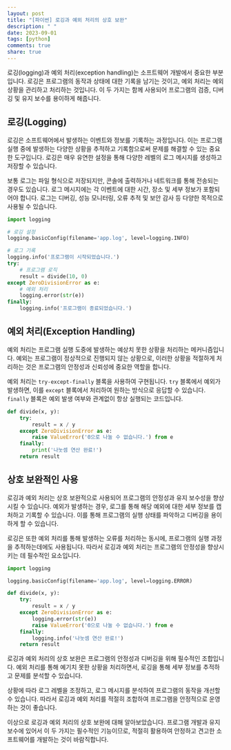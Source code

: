```yaml
---
layout: post
title: "[파이썬] 로깅과 예외 처리의 상호 보완"
description: " "
date: 2023-09-01
tags: [python]
comments: true
share: true
---
```


로깅(logging)과 예외 처리(exception handling)는 소프트웨어 개발에서 중요한 부분입니다. 로깅은 프로그램의 동작과 상태에 대한 기록을 남기는 것이고, 예외 처리는 예외 상황을 관리하고 처리하는 것입니다. 이 두 가지는 함께 사용되어 프로그램의 검증, 디버깅 및 유지 보수를 용이하게 해줍니다.

## 로깅(Logging)

로깅은 소프트웨어에서 발생하는 이벤트와 정보를 기록하는 과정입니다. 이는 프로그램 실행 중에 발생하는 다양한 상황을 추적하고 기록함으로써 문제를 해결할 수 있는 중요한 도구입니다. 로깅은 매우 유연한 설정을 통해 다양한 레벨의 로그 메시지를 생성하고 저장할 수 있습니다.

보통 로그는 파일 형식으로 저장되지만, 콘솔에 출력하거나 네트워크를 통해 전송되는 경우도 있습니다. 로그 메시지에는 각 이벤트에 대한 시간, 장소 및 세부 정보가 포함되어야 합니다. 로그는 디버깅, 성능 모니터링, 오류 추적 및 보안 감사 등 다양한 목적으로 사용될 수 있습니다.

```python
import logging

# 로깅 설정
logging.basicConfig(filename='app.log', level=logging.INFO)

# 로그 기록
logging.info('프로그램이 시작되었습니다.')
try:
    # 프로그램 로직
    result = divide(10, 0)
except ZeroDivisionError as e:
    # 예외 처리
    logging.error(str(e))
finally:
    logging.info('프로그램이 종료되었습니다.')
```

## 예외 처리(Exception Handling)

예외 처리는 프로그램 실행 도중에 발생하는 예상치 못한 상황을 처리하는 메커니즘입니다. 예외는 프로그램이 정상적으로 진행되지 않는 상황으로, 이러한 상황을 적절하게 처리하는 것은 프로그램의 안정성과 신뢰성에 중요한 역할을 합니다.

예외 처리는 `try-except-finally` 블록을 사용하여 구현됩니다. `try` 블록에서 예외가 발생하면, 이를 `except` 블록에서 처리하여 원하는 방식으로 응답할 수 있습니다. `finally` 블록은 예외 발생 여부와 관계없이 항상 실행되는 코드입니다.

```python
def divide(x, y):
    try:
        result = x / y
    except ZeroDivisionError as e:
        raise ValueError('0으로 나눌 수 없습니다.') from e
    finally:
        print('나눗셈 연산 완료!')
    return result
```

## 상호 보완적인 사용

로깅과 예외 처리는 상호 보완적으로 사용되어 프로그램의 안정성과 유지 보수성을 향상시킬 수 있습니다. 예외가 발생하는 경우, 로그를 통해 해당 예외에 대한 세부 정보를 캡처하고 기록할 수 있습니다. 이를 통해 프로그램의 실행 상태를 파악하고 디버깅을 용이하게 할 수 있습니다.

로깅은 또한 예외 처리를 통해 발생하는 오류를 처리하는 동시에, 프로그램의 실행 과정을 추적하는데에도 사용됩니다. 따라서 로깅과 예외 처리는 프로그램의 안정성을 향상시키는 데 필수적인 요소입니다.

```python
import logging

logging.basicConfig(filename='app.log', level=logging.ERROR)

def divide(x, y):
    try:
        result = x / y
    except ZeroDivisionError as e:
        logging.error(str(e))
        raise ValueError('0으로 나눌 수 없습니다.') from e
    finally:
        logging.info('나눗셈 연산 완료!')
    return result
```

로깅과 예외 처리의 상호 보완은 프로그램의 안정성과 디버깅을 위해 필수적인 조합입니다. 예외 처리를 통해 예기치 못한 상황을 처리하면서, 로깅을 통해 세부 정보를 추적하고 문제를 분석할 수 있습니다.

상황에 따라 로그 레벨을 조정하고, 로그 메시지를 분석하여 프로그램의 동작을 개선할 수 있습니다. 따라서 로깅과 예외 처리를 적절히 조합하여 프로그램을 안정적으로 운영하는 것이 좋습니다.

이상으로 로깅과 예외 처리의 상호 보완에 대해 알아보았습니다. 프로그램 개발과 유지 보수에 있어서 이 두 가지는 필수적인 기능이므로, 적절히 활용하여 안정하고 견고한 소프트웨어를 개발하는 것이 바람직합니다.